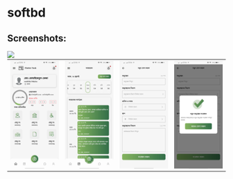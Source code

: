 # softbd

## Screenshots:

<table align="center" style="margin: 0px auto;">
  <tr>
    <td>
        <div style="text-align: center;">
            <img src="screenshots/1.jpg" height="250px"/>
        </div>
    </td>
    <td>
        <div style="text-align: center;">
            <img src="screenshots/2.jpg" height="250px"/>
        </div>
    </td>
    <td>
        <div style="text-align: center;">
            <img src="screenshots/3.jpg" height="250px"/>
        </div>
    </td>
    <td>
        <div style="text-align: center;">
            <img src="screenshots/4.jpg" height="250px"/>
        </div>
    </td>
  </tr>
<tr>
<img src="screenshots/demo.mp4" height="250px"/>
</tr>
</table>
